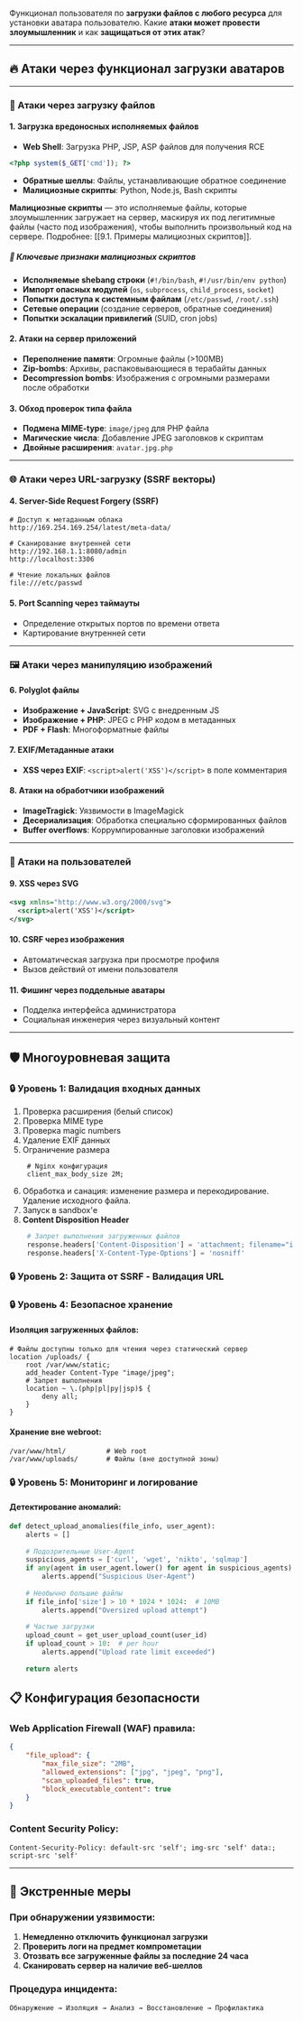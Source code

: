 Функционал пользователя по **загрузки файлов с любого ресурса** для установки аватара пользователю. Какие **атаки может провести злоумышленник** и как **защищаться от этих атак**?

---

## 🔥 Атаки через функционал загрузки аватаров

---

### 📁 Атаки через загрузку файлов

#### 1. **Загрузка вредоносных исполняемых файлов**

- **Web Shell**: Загрузка PHP, JSP, ASP файлов для получения RCE

```php
<?php system($_GET['cmd']); ?>
```
- **Обратные шеллы**: Файлы, устанавливающие обратное соединение
- **Малициозные скрипты**: Python, Node.js, Bash скрипты

**Малициозные скрипты** — это исполняемые файлы, которые злоумышленник загружает на сервер, маскируя их под легитимные файлы (часто под изображения), чтобы выполнить произвольный код на сервере. Подробнее: [[9.1. Примеры малициозных скриптов]].

##### 🚨 **Ключевые признаки малициозных скриптов**

- **Исполняемые shebang строки** (`#!/bin/bash`, `#!/usr/bin/env python`)
- **Импорт опасных модулей** (`os`, `subprocess`, `child_process`, `socket`)
- **Попытки доступа к системным файлам** (`/etc/passwd`, `/root/.ssh`)
- **Сетевые операции** (создание серверов, обратные соединения)
- **Попытки эскалации привилегий** (SUID, cron jobs)

#### 2. **Атаки на сервер приложений**

- **Переполнение памяти**: Огромные файлы (>100MB)
- **Zip-bombs**: Архивы, распаковывающиеся в терабайты данных
- **Decompression bombs**: Изображения с огромными размерами после обработки

#### 3. **Обход проверок типа файла**

- **Подмена MIME-type**: `image/jpeg` для PHP файла
- **Магические числа**: Добавление JPEG заголовков к скриптам
- **Двойные расширения**: `avatar.jpg.php`

---

### 🌐 Атаки через URL-загрузку (SSRF векторы)

#### 4. **Server-Side Request Forgery (SSRF)**

```http
# Доступ к метаданным облака
http://169.254.169.254/latest/meta-data/

# Сканирование внутренней сети
http://192.168.1.1:8080/admin
http://localhost:3306

# Чтение локальных файлов
file:///etc/passwd
```

#### 5. **Port Scanning через таймауты**

- Определение открытых портов по времени ответа
- Картирование внутренней сети

---

### 🖼️ Атаки через манипуляцию изображений

#### 6. **Polyglot файлы**

- **Изображение + JavaScript**: SVG с внедренным JS
- **Изображение + PHP**: JPEG с PHP кодом в метаданных
- **PDF + Flash**: Многоформатные файлы

#### 7. **EXIF/Метаданные атаки**

- **XSS через EXIF**: `<script>alert('XSS')</script>` в поле комментария

#### 8. **Атаки на обработчики изображений**

- **ImageTragick**: Уязвимости в ImageMagick
- **Десериализация**: Обработка специально сформированных файлов
- **Buffer overflows**: Коррумпированные заголовки изображений

---

### 🎯 Атаки на пользователей

#### 9. **XSS через SVG**

```svg
<svg xmlns="http://www.w3.org/2000/svg">
  <script>alert('XSS')</script>
</svg>
```

#### 10. **CSRF через изображения**

- Автоматическая загрузка при просмотре профиля
- Вызов действий от имени пользователя

#### 11. **Фишинг через поддельные аватары**

- Подделка интерфейса администратора
- Социальная инженерия через визуальный контент

---

## 🛡️ Многоуровневая защита

### 🔒 Уровень 1: Валидация входных данных

1. Проверка расширения (белый список)
2. Проверка MIME type
3. Проверка magic numbers
4. Удаление EXIF данных
5. Ограничение размера
   ```nginx
	# Nginx конфигурация
	client_max_body_size 2M;
	```
6. Обработка и санация: изменение размера и перекодирование. Удаление исходного файла.
7. Запуск в sandbox'е
8. **Content Disposition Header**
   ```python
	# Запрет выполнения загруженных файлов
	response.headers['Content-Disposition'] = 'attachment; filename="image.jpg"'
	response.headers['X-Content-Type-Options'] = 'nosniff'
	```
### 🔒 Уровень 2: Защита от SSRF - Валидация URL
### 🔒 Уровень 4: Безопасное хранение

#### Изоляция загруженных файлов:

```nginx
# Файлы доступны только для чтения через статический сервер
location /uploads/ {
    root /var/www/static;
    add_header Content-Type "image/jpeg";
    # Запрет выполнения
    location ~ \.(php|pl|py|jsp)$ {
        deny all;
    }
}
```
#### Хранение вне webroot:

```
/var/www/html/          # Web root
/var/www/uploads/       # Файлы (вне доступной зоны)
```

### 🔒 Уровень 5: Мониторинг и логирование

#### Детектирование аномалий:
```python
def detect_upload_anomalies(file_info, user_agent):
    alerts = []
    
    # Подозрительные User-Agent
    suspicious_agents = ['curl', 'wget', 'nikto', 'sqlmap']
    if any(agent in user_agent.lower() for agent in suspicious_agents):
        alerts.append("Suspicious User-Agent")
    
    # Необычно большие файлы
    if file_info['size'] > 10 * 1024 * 1024:  # 10MB
        alerts.append("Oversized upload attempt")
    
    # Частые загрузки
    upload_count = get_user_upload_count(user_id)
    if upload_count > 10:  # per hour
        alerts.append("Upload rate limit exceeded")
    
    return alerts
```

## 📋 Конфигурация безопасности

### Web Application Firewall (WAF) правила:

```json
{
    "file_upload": {
        "max_file_size": "2MB",
        "allowed_extensions": ["jpg", "jpeg", "png"],
        "scan_uploaded_files": true,
        "block_executable_content": true
    }
}
```

### Content Security Policy:

```http
Content-Security-Policy: default-src 'self'; img-src 'self' data:; script-src 'self'
```

---

## 🚨 Экстренные меры

### При обнаружении уязвимости:

1. **Немедленно отключить функционал загрузки**
2. **Проверить логи на предмет компрометации**
3. **Отозвать все загруженные файлы за последние 24 часа**
4. **Сканировать сервер на наличие веб-шеллов**

### Процедура инцидента:

```text
Обнаружение → Изоляция → Анализ → Восстановление → Профилактика
```